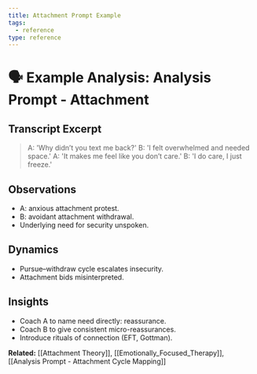 ```yaml
---
title: Attachment Prompt Example
tags:
  - reference
type: reference
---
```


<!-- @format -->

# 🗣 Example Analysis: Analysis Prompt - Attachment

## Transcript Excerpt

> A: 'Why didn’t you text me back?'
> B: 'I felt overwhelmed and needed space.'
> A: 'It makes me feel like you don’t care.'
> B: 'I do care, I just freeze.'

## Observations

- A: anxious attachment protest.
- B: avoidant attachment withdrawal.
- Underlying need for security unspoken.

## Dynamics

- Pursue–withdraw cycle escalates insecurity.
- Attachment bids misinterpreted.

## Insights

- Coach A to name need directly: reassurance.
- Coach B to give consistent micro-reassurances.
- Introduce rituals of connection (EFT, Gottman).

**Related:** [[Attachment Theory]], [[Emotionally_Focused_Therapy]], [[Analysis Prompt - Attachment Cycle Mapping]]
